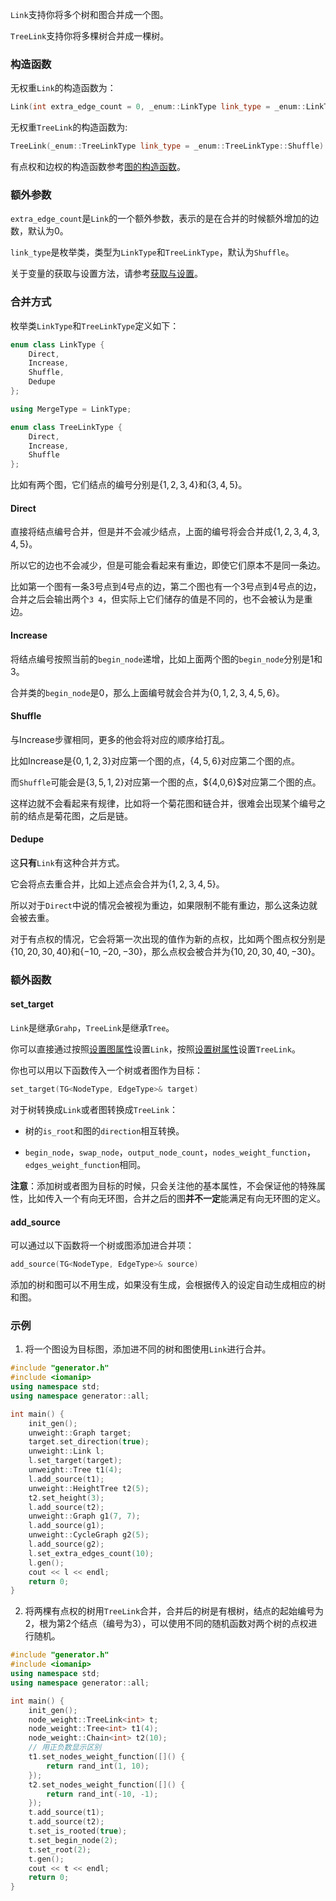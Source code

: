`Link`支持你将多个树和图合并成一个图。

`TreeLink`支持你将多棵树合并成一棵树。

### 构造函数

无权重`Link`的构造函数为：

```cpp
Link(int extra_edge_count = 0, _enum::LinkType link_type = _enum::LinkType::Shuffle)
```

无权重`TreeLink`的构造函数为:

```cpp
TreeLink(_enum::TreeLinkType link_type = _enum::TreeLinkType::Shuffle)
```

有点权和边权的构造函数参考[图的构造函数](/user/rand_tree/basic_tree_graph.md#构造函数)。

### 额外参数

`extra_edge_count`是`Link`的一个额外参数，表示的是在合并的时候额外增加的边数，默认为$0$。

`link_type`是枚举类，类型为`LinkType`和`TreeLinkType`，默认为`Shuffle`。

关于变量的获取与设置方法，请参考[获取与设置](/user/tools/setter_getter.md)。

### 合并方式

枚举类`LinkType`和`TreeLinkType`定义如下：

```cpp
enum class LinkType {
    Direct,
    Increase,
    Shuffle,           
    Dedupe
};

using MergeType = LinkType;

enum class TreeLinkType {
    Direct,
    Increase,
    Shuffle            
};
```

比如有两个图，它们结点的编号分别是$\{1,2,3,4\}$和$\{3,4,5\}$。

#### Direct

直接将结点编号合并，但是并不会减少结点，上面的编号将会合并成$\{1,2,3,4,3,4,5\}$。

所以它的边也不会减少，但是可能会看起来有重边，即使它们原本不是同一条边。

比如第一个图有一条$3$号点到$4$号点的边，第二个图也有一个$3$号点到$4$号点的边，合并之后会输出两个`3 4`，但实际上它们储存的值是不同的，也不会被认为是重边。

#### Increase

将结点编号按照当前的`begin_node`递增，比如上面两个图的`begin_node`分别是$1$和$3$。

合并类的`begin_node`是$0$，那么上面编号就会合并为$\{0,1,2,3,4,5,6\}$。

#### Shuffle

与Increase步骤相同，更多的他会将对应的顺序给打乱。

比如Increase是$\{0,1,2,3\}$对应第一个图的点，$\{4,5,6\}$对应第二个图的点。

而`Shuffle`可能会是$\{3,5,1,2\}$对应第一个图的点，${4,0,6\}$对应第二个图的点。

这样边就不会看起来有规律，比如将一个菊花图和链合并，很难会出现某个编号之前的结点是菊花图，之后是链。

#### Dedupe

这**只有**`Link`有这种合并方式。

它会将点去重合并，比如上述点会合并为$\{1,2,3,4,5\}$。

所以对于`Direct`中说的情况会被视为重边，如果限制不能有重边，那么这条边就会被去重。

对于有点权的情况，它会将第一次出现的值作为新的点权，比如两个图点权分别是$\{10,20,30,40\}$和$\{-10,-20,-30\}$，那么点权会被合并为$\{10,20,30,40,-30\}$。

### 额外函数

#### set_target

`Link`是继承`Grahp`，`TreeLink`是继承`Tree`。

你可以直接通过按照[设置图属性](/user/rand_graph/basic_graph.md)设置`Link`，按照[设置树属性](/user/rand_tree/basic_tree.md)设置`TreeLink`。

你也可以用以下函数传入一个树或者图作为目标：

```cpp
set_target(TG<NodeType, EdgeType>& target)
```

对于树转换成`Link`或者图转换成`TreeLink`：

 - 树的`is_root`和图的`direction`相互转换。

 - `begin_node`，`swap_node`，`output_node_count`，`nodes_weight_function`，`edges_weight_function`相同。

**注意**：添加树或者图为目标的时候，只会关注他的基本属性，不会保证他的特殊属性，比如传入一个有向无环图，合并之后的图**并不一定**能满足有向无环图的定义。

#### add_source

可以通过以下函数将一个树或图添加进合并项：

```cpp
add_source(TG<NodeType, EdgeType>& source)
```

添加的树和图可以不用生成，如果没有生成，会根据传入的设定自动生成相应的树和图。

### 示例

1. 将一个图设为目标图，添加进不同的树和图使用`Link`进行合并。

```cpp
#include "generator.h"
#include <iomanip>
using namespace std;
using namespace generator::all;

int main() {
    init_gen();
    unweight::Graph target;
    target.set_direction(true);
    unweight::Link l;
    l.set_target(target);
    unweight::Tree t1(4);
    l.add_source(t1);
    unweight::HeightTree t2(5);
    t2.set_height(3);
    l.add_source(t2);
    unweight::Graph g1(7, 7);
    l.add_source(g1);
    unweight::CycleGraph g2(5);
    l.add_source(g2);
    l.set_extra_edges_count(10);
    l.gen();
    cout << l << endl;
    return 0;
}
```

2. 将两棵有点权的树用`TreeLink`合并，合并后的树是有根树，结点的起始编号为$2$，根为第$2$个结点（编号为$3$），可以使用不同的随机函数对两个树的点权进行随机。

```cpp
#include "generator.h"
#include <iomanip>
using namespace std;
using namespace generator::all;

int main() {
    init_gen();
    node_weight::TreeLink<int> t;
    node_weight::Tree<int> t1(4);
    node_weight::Chain<int> t2(10);
    // 用正负数显示区别
    t1.set_nodes_weight_function([]() {
        return rand_int(1, 10);
    });
    t2.set_nodes_weight_function([]() {
        return rand_int(-10, -1);
    });
    t.add_source(t1);
    t.add_source(t2);
    t.set_is_rooted(true);
    t.set_begin_node(2);
    t.set_root(2);
    t.gen();
    cout << t << endl;
    return 0;
}
```
